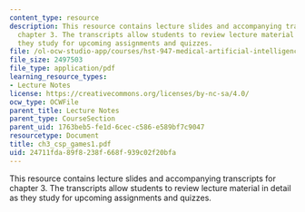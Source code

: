 ```yaml
---
content_type: resource
description: This resource contains lecture slides and accompanying transcripts for
  chapter 3. The transcripts allow students to review lecture material in detail as
  they study for upcoming assignments and quizzes.
file: /ol-ocw-studio-app/courses/hst-947-medical-artificial-intelligence-spring-2005/24711fda89f8238f668f939c02f20bfa_ch3_csp_games1.pdf
file_size: 2497503
file_type: application/pdf
learning_resource_types:
- Lecture Notes
license: https://creativecommons.org/licenses/by-nc-sa/4.0/
ocw_type: OCWFile
parent_title: Lecture Notes
parent_type: CourseSection
parent_uid: 1763beb5-fe1d-6cec-c586-e589bf7c9047
resourcetype: Document
title: ch3_csp_games1.pdf
uid: 24711fda-89f8-238f-668f-939c02f20bfa
---
```

This resource contains lecture slides and accompanying transcripts for chapter 3. The transcripts allow students to review lecture material in detail as they study for upcoming assignments and quizzes.